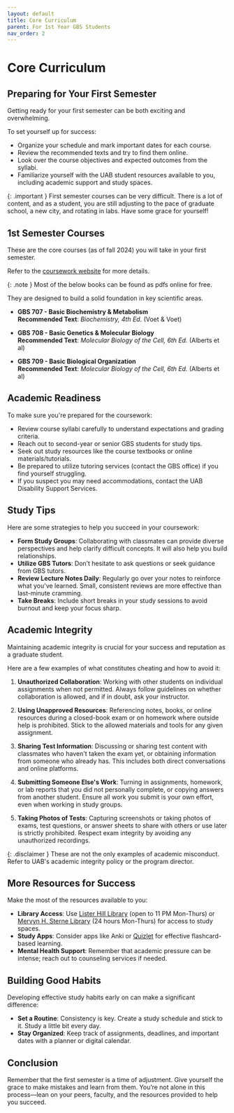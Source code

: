 ```yaml
---
layout: default
title: Core Curriculum
parent: For 1st Year GBS Students
nav_order: 2
---
```


# Core Curriculum

## Preparing for Your First Semester

Getting ready for your first semester can be both exciting and overwhelming. 

To set yourself up for success:

- Organize your schedule and mark important dates for each course.
- Review the recommended texts and try to find them online.
- Look over the course objectives and expected outcomes from the syllabi.
- Familiarize yourself with the UAB student resources available to you, including academic support and study spaces.

{: .important }
First semester courses can be very difficult. There is a lot of content, and as a student, you are still adjusting to the pace of graduate school, a new city, and rotating in labs. Have some grace for yourself!

## 1st Semester Courses

These are the core courses (as of fall 2024) you will take in your first semester. 

Refer to the [coursework website](https://www.uab.edu/gbs/home/requirements/coursework) for more details.

{: .note }
Most of the below books can be found as pdfs online for free.

They are designed to build a solid foundation in key scientific areas.

- **GBS 707 - Basic Biochemistry & Metabolism**  
  **Recommended Text**: *Biochemistry, 4th Ed.* (Voet & Voet)

- **GBS 708 - Basic Genetics & Molecular Biology**  
  **Recommended Text**: *Molecular Biology of the Cell, 6th Ed.* (Alberts et al)

- **GBS 709 - Basic Biological Organization**  
  **Recommended Text**: *Molecular Biology of the Cell, 6th Ed.* (Alberts et al)

## Academic Readiness

To make sure you're prepared for the coursework:

- Review course syllabi carefully to understand expectations and grading criteria.
- Reach out to second-year or senior GBS students for study tips.
- Seek out study resources like the course textbooks or online materials/tutorials.
- Be prepared to utilize tutoring services (contact the GBS office) if you find yourself struggling.
- If you suspect you may need accommodations, contact the UAB Disability Support Services.

## Study Tips

Here are some strategies to help you succeed in your coursework:

- **Form Study Groups**: Collaborating with classmates can provide diverse perspectives and help clarify difficult concepts. It will also help you build relationships.
- **Utilize GBS Tutors**: Don’t hesitate to ask questions or seek guidance from GBS tutors.
- **Review Lecture Notes Daily**: Regularly go over your notes to reinforce what you've learned. Small, consistent reviews are more effective than last-minute cramming.
- **Take Breaks**: Include short breaks in your study sessions to avoid burnout and keep your focus sharp.

## Academic Integrity

Maintaining academic integrity is crucial for your success and reputation as a graduate student. 

Here are a few examples of what constitutes cheating and how to avoid it:

1. **Unauthorized Collaboration**: Working with other students on individual assignments when not permitted. Always follow guidelines on whether collaboration is allowed, and if in doubt, ask your instructor.

2. **Using Unapproved Resources**: Referencing notes, books, or online resources during a closed-book exam or on homework where outside help is prohibited. Stick to the allowed materials and tools for any given assignment.

3. **Sharing Test Information**: Discussing or sharing test content with classmates who haven't taken the exam yet, or obtaining information from someone who already has. This includes both direct conversations and online platforms.

4. **Submitting Someone Else's Work**: Turning in assignments, homework, or lab reports that you did not personally complete, or copying answers from another student. Ensure all work you submit is your own effort, even when working in study groups.

5. **Taking Photos of Tests**: Capturing screenshots or taking photos of exams, test questions, or answer sheets to share with others or use later is strictly prohibited. Respect exam integrity by avoiding any unauthorized recordings.

{: .disclaimer }
These are not the only examples of academic misconduct. Refer to UAB's academic integrity policy or the program director.

## More Resources for Success

Make the most of the resources available to you:

- **Library Access**: Use [Lister Hill Library](https://library.uab.edu/locations/lister-hill) (open to 11 PM Mon-Thurs) or [Mervyn H. Sterne Library](https://library.uab.edu/locations/sterne) (24 hours Mon-Thurs) for access to study spaces.
- **Study Apps**: Consider apps like Anki or [Quizlet](https://quizlet.com/) for effective flashcard-based learning.
- **Mental Health Support**: Remember that academic pressure can be intense; reach out to counseling services if needed.

## Building Good Habits

Developing effective study habits early on can make a significant difference:

- **Set a Routine**: Consistency is key. Create a study schedule and stick to it. Study a little bit every day.
- **Stay Organized**: Keep track of assignments, deadlines, and important dates with a planner or digital calendar.

## Conclusion

Remember that the first semester is a time of adjustment. Give yourself the grace to make mistakes and learn from them. You’re not alone in this process—lean on your peers, faculty, and the resources provided to help you succeed.
